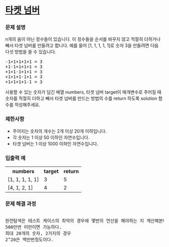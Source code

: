 # <a href="https://school.programmers.co.kr/learn/courses/30/lessons/43165">타켓 넘버</a>

### 문제 설명
<p>n개의 음이 아닌 정수들이 있습니다. 이 정수들을 순서를 바꾸지 않고 적절히 더하거나 빼서 타겟 넘버를 만들려고 합니다. 예를 들어 [1, 1, 1, 1, 1]로 숫자 3을 만들려면 다음 다섯 방법을 쓸 수 있습니다.
<pre>
-1+1+1+1+1 = 3
+1-1+1+1+1 = 3
+1+1-1+1+1 = 3
+1+1+1-1+1 = 3
+1+1+1+1-1 = 3
</pre>
사용할 수 있는 숫자가 담긴 배열 numbers, 타겟 넘버 target이 매개변수로 주어질 때 숫자를 적절히 더하고 빼서 타겟 넘버를 만드는 방법의 수를 return 하도록 solution 함수를 작성해주세요.</p>

### 제한사항
<ul>
<li>주어지는 숫자의 개수는 2개 이상 20개 이하입니다.</li>
<li>각 숫자는 1 이상 50 이하인 자연수입니다.</li>
<li>타겟 넘버는 1 이상 1000 이하인 자연수입니다.</li>
</ul>

### 입출력 예
<table>
<th>numbers</th>
<th>target</th>
  <th>return</th>
  <tr>
<td>[1, 1, 1, 1, 1]</td>	
<td>3</td>	
    <td>5</td>
</tr>
  <tr>
<td>[4, 1, 2, 1]</td>	
    <td>4</td>
     <td>2</td>
  </tr>
</table>


### 문제 해결 과정

<pre>
 
완전탐색은 테스트 케이스의 최악의 경우에 몇번의 연산을 해야하는 지 계산해본다.
500만번 미만이면 가능하다.
최대 20개의 숫자, 2가지의 경우
2^20은 백만번정도이다.

</pre>

